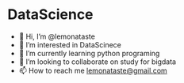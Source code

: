 # DataScience
- 👋 Hi, I’m @lemonataste
- 👀 I’m interested in DataScinece
- 🌱 I’m currently learning python programing
- 💞️ I’m looking to collaborate on study for bigdata
- 📫 How to reach me lemonataste@gmail.com


